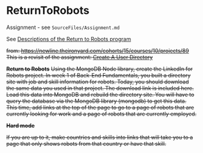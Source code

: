 # ReturnToRobots

Assignment - see `SourceFiles/Assignment.md`

See [Descriptions of the Return to Robots program](https://docs.google.com/document/d/1q-ZE0Q0Si-YTMIl12HzOczL3DMyiyv6Zbr45xVkIndU/edit#heading=h.tao3rvkzla2h)


~~from: https://newline.theironyard.com/cohorts/15/courses/10/projects/89
This is a revisit of the assignment: [Create A User Directory](https://github.com/JamieBort/CreateAUserdirectory)~~



**~~Return to Robots~~**
~~Using the MongoDB Node library, create the LinkedIn for Robots project.
In week 1 of Back-End Fundamentals, you built a directory site with job and skill information for robots.
Today, you should download the same data you used in that project. The download link is included here.
Load this data into MongoDB and rebuild the directory site. You will have to query the database via the MongoDB library (mongodb) to get this data.
This time, add links at the top of the page to go to a page of robots that are currently looking for work and a page of robots that are currently employed.~~

**~~Hard mode~~**

~~If you are up to it, make countries and skills into links that will take you to a page that only shows robots from that country or have that skill.~~
